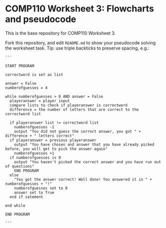 # COMP110 Worksheet 3: Flowcharts and pseudocode

This is the base repository for COMP110 Worksheet 3.

Fork this repository, and edit `README.md` to show your pseudocode solving the worksheet task. Tip: use triple backticks to preserve spacing, e.g.:

```
'''

START PROGRAM

correctword is set as list

answer = False
numberofguesses = 4

while numberofguesses > 0 AND answer = False
  playeranswer = player input
  compare lists to check if playeranswer is correctword
  difference = the number of letters that are correct to the correctword list

  if playeranswer list != correctword list
    numberofguesses -1 
    output "You did not guess the correct answer, you got " + difference + " letters correct"
  if playeranswer = previous playeranswer
    output "You have chosen and answer that you have already picked before, you will get to pick the answer again"
    numberofguesses +1
  if numberofguesses is 0
    output "You haven't picked the correct answer and you have run out of questions"
    END PROGRAM	
  else
    "You got the answer correct! Well done! You answered it in " + numberofguesses + "!"
    numberofguesses set to 0
    answer set to True
  end if satement

end while

END PROGRAM

'''
```
